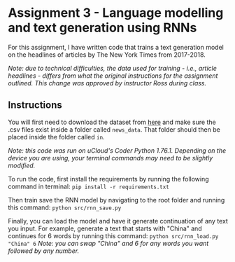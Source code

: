 # Assignment 3 - Language modelling and text generation using RNNs

For this assignment, I have written code that trains a text generation model on the headlines of articles by The New York Times from 2017-2018. 

*Note: due to technical difficulties, the data used for training - i.e., article headlines - differs from what the original instructions for the assignment outlined. This change was approved by instructor Ross during class.*

## Instructions
You will first need to download the dataset from [here](https://www.kaggle.com/datasets/aashita/nyt-comments) and make sure the .csv files exist inside a folder called `news_data`. That folder should then be placed inside the folder called `in`.

*Note: this code was run on uCloud's Coder Python 1.76.1. Depending on the device you are using, your terminal commands may need to be slightly modified.*

To run the code, first install the requirements by running the following command in terminal: `pip install -r requirements.txt`

Then train save the RNN model by navigating to the root folder and running this command: `python src/rnn_save.py`

Finally, you can load the model and have it generate continuation of any text you input. For example, generate a text that starts with "China" and continues for 6 words by running this command: `python src/rnn_load.py "China" 6`
*Note: you can swap "China" and 6 for any words you want followed by any number.*
